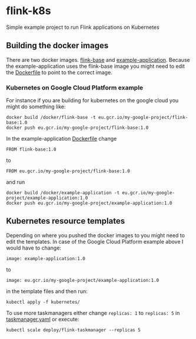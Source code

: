 # flink-k8s
Simple example project to run Flink applications on Kubernetes

## Building the docker images
There are two docker images. [flink-base](/docker/flink-base) and [example-application](/docker/example-application). Because the example-application uses the flink-base image you might need to edit the [Dockerfile](/docker/example-application/Dockerfile) to point to the correct image.


### Kubernetes on Google Cloud Platform example
For instance if you are building for kubernetes on the google cloud you might do something like:


```
docker build /docker/flink-base -t eu.gcr.io/my-google-project/flink-base:1.0
docker push eu.gcr.io/my-google-project/flink-base:1.0
```
In the example-application [Dockerfile](/docker/example-application/Dockerfile) change

```
FROM flink-base:1.0
```

to 

```
FROM eu.gcr.io/my-google-project/flink-base:1.0
```

and run

```
docker build /docker/example-application -t eu.gcr.io/my-google-project/example-application:1.0
docker push eu.gcr.io/my-google-project/example-application:1.0
```
## Kubernetes resource templates

Depending on where you pushed the docker images to you might need to edit the templates. In case of the Google Cloud Platform example above I would have to change:

``` 
image: example-application:1.0
```

to 

```
image: eu.gcr.io/my-google-project/example-application:1.0
```

in the template files and then run:

```
kubectl apply -f kubernetes/
```

To use more taskmanagers either change `replicas: 1` to `replicas: 5` in [taskmanager.yaml](/kubernetes/taskmanager.yaml) or execute:

```
kubectl scale deploy/flink-taskmanager --replicas 5
```
